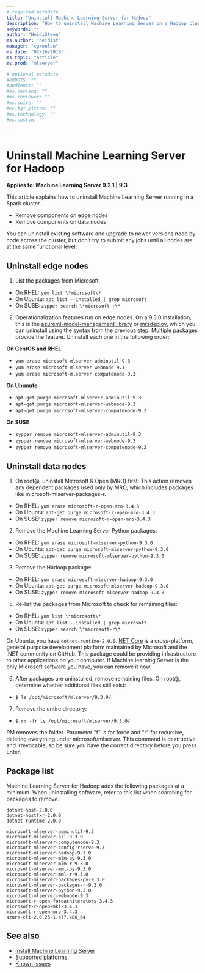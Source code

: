 ```yaml
---
# required metadata
title: "Uninstall Machine Learning Server for Hadoop"
description: "How to uninstall Machine Learning Server on a Hadoop cluster."
keywords: ""
author: "HeidiSteen"
ms.author: "heidist"
manager: "cgronlun"
ms.date: "02/16/2018"
ms.topic: "article"
ms.prod: "mlserver"

# optional metadata
#ROBOTS: ""
#audience: ""
#ms.devlang: ""
#ms.reviewer: ""
#ms.suite: ""
#ms.tgt_pltfrm: ""
#ms.technology: ""
#ms.custom: ""

---
```


# Uninstall Machine Learning Server for Hadoop

**Applies to:  Machine Learning Server 9.2.1 | 9.3**

This article explains how to uninstall Machine Learning Server running in a Spark cluster. 

+ Remove components on edge nodes
+ Remove components on data nodes

You can uninstall existing software and upgrade to newer versions node by node across the cluster, but don’t try to submit any jobs until all nodes are at the same functional level.

## Uninstall edge nodes

1. List the packages from Microsoft.

 + On RHEL: `yum list \*microsoft\*`   
 + On Ubuntu: `apt list --installed | grep microsoft`  
 + On SUSE: `zypper search \*microsoft-r\*`    

2. Operationalization features run on edge nodes. On a 9.3.0 installation, this is the [azureml-model-management library](../python-reference/azureml-model-management-sdk/azureml-model-management-sdk.md) or [mrsdeploy](../r-reference/mrsdeploy/mrsdeploy-package.md), which you can uninstall using the syntax from the previous step. Multiple packages provide the feature. Uninstall each one in the following order:

 **On CentOS and RHEL**

 + `yum erase microsoft-mlserver-adminutil-9.3`
 + `yum erase microsoft-mlserver-webnode-9.3`
 + `yum erase microsoft-mlserver-computenode-9.3`

 **On Ubunute**

 + `apt-get purge microsoft-mlserver-adminutil-9.3` 
 + `apt-get purge microsoft-mlserver-webnode-9.3` 
 + `apt-get purge microsoft-mlserver-computenode-9.3`  
 
 **On SUSE**

 + `zypper remove microsoft-mlserver-adminutil-9.3`   
 + `zypper remove microsoft-mlserver-webnode-9.3`   
 + `zypper remove microsoft-mlserver-computenode-9.3`   

## Uninstall data nodes

1. On root@, uninstall Microsoft R Open (MRO) first. This action removes any dependent packages used only by MRO, which includes packages like microsoft-mlserver-packages-r. 

  + On RHEL: `yum erase microsoft-r-open-mro-3.4.3`     
  + On Ubuntu: `apt-get purge microsoft-r-open-mro-3.4.3`  
  + On SUSE: `zypper remove microsoft-r-open-mro-3.4.3`    

2. Remove the Machine Learning Server Python packages:

  + On RHEL: `yum erase microsoft-mlserver-python-9.3.0`     
  + On Ubuntu: `apt-get purge microsoft-mlserver-python-9.3.0`  
  + On SUSE: `zypper remove microsoft-mlserver-python-9.3.0`

3. Remove the Hadoop package:

  + On RHEL: `yum erase microsoft-mlserver-hadoop-9.3.0`     
  + On Ubuntu: `apt-get purge microsoft-mlserver-hadoop-9.3.0`  
  + On SUSE: `zypper remove microsoft-mlserver-hadoop-9.3.0`

5. Re-list the packages from Microsoft to check for remaining files:

  + On RHEL: `yum list \*microsoft\*`   
  + On Ubuntu: `apt list --installed | grep microsoft`  
  + On SUSE: `zypper search \*microsoft-r\*`  

  On Ubuntu, you have `dotnet-runtime-2.0.0`. [NET Core](https://docs.microsoft.com/dotnet/core/index) is a cross-platform, general purpose development platform maintained by Microsoft and the .NET community on GitHub. This package could be providing infrastructure to other applications on your computer. If Machine learning Server is the only Microsoft software you have, you can remove it now.

6. After packages are uninstalled, remove remaining files. On root@, determine whether additional files still exist:

  + `$ ls /opt/microsoft/mlserver/9.3.0/`

7. Remove the entire directory:

  + `$ rm -fr ls /opt/microsoft/mlserver/9.3.0/`

RM removes the folder. Parameter "f" is for force and "r" for recursive, deleting everything under microsoft/mlserver. This command is destructive and irrevocable, so be sure you have the correct directory before you press Enter.

<a name="installed-packages"></a>

## Package list

Machine Learning Server for Hadoop adds the following packages at a minimum. When uninstalling software, refer to this list when searching for packages to remove.

    dotnet-host-2.0.0
    dotnet-hostfxr-2.0.0
    dotnet-runtime-2.0.0 
    
    microsoft-mlserver-adminutil-9.3
    microsoft-mlserver-all-9.3.0 
    microsoft-mlserver-computenode-9.3
    microsoft-mlserver-config-rserve-9.3 
    microsoft-mlserver-hadoop-9.3.0
    microsoft-mlserver-mlm-py-9.3.0 
    microsoft-mlserver-mlm-r-9.3.0
    microsoft-mlserver-mml-py-9.3.0
    microsoft-mlserver-mml-r-9.3.0
    microsoft-mlserver-packages-py-9.3.0 
    microsoft-mlserver-packages-r-9.3.0
    microsoft-mlserver-python-9.3.0 
    microsoft-mlserver-webnode-9.3
    microsoft-r-open-foreachiterators-3.4.3 
    microsoft-r-open-mkl-3.4.3
    microsoft-r-open-mro-3.4.3 
    azure-cli-2.0.25-1.el7.x86_64


## See also

+ [Install Machine Learning Server](r-server-install.md)
+ [Supported platforms](r-server-install-supported-platforms.md)  
+ [Known Issues](../resources-known-issues.md)  